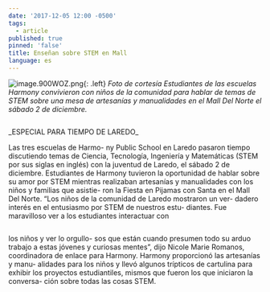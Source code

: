 ```yaml
---
date: '2017-12-05 12:00 -0500'
tags:
  - article
published: true
pinned: 'false'
title: Enseñan sobre STEM en Mall
language: es
---
```

![image.900WOZ.png]({{site.baseurl}}/assets/images/image.900WOZ.png){: .left}
*Foto de cortesía*
*Estudiantes de las escuelas Harmony convivieron con niños de
la comunidad para hablar de temas de STEM sobre una mesa de
artesanías y manualidades en el Mall Del Norte el sábado 2 de
diciembre.*

<div class="row">
  <div class="column">
    <p markdown="1">
_ESPECIAL PARA TIEMPO DE LAREDO_
    </p>
    <p>
      Las tres escuelas de Harmo-
ny Public School en Laredo
pasaron tiempo discutiendo
temas de Ciencia, Tecnología,
Ingeniería y Matemáticas
(STEM por sus siglas en inglés)
con la juventud de Laredo, el
sábado 2 de diciembre.
Estudiantes de Harmony
tuvieron la oportunidad de
hablar sobre su amor por
STEM mientras realizaban
artesanías y manualidades con
los niños y familias que asistie-
ron la Fiesta en Pijamas con
Santa en el Mall Del Norte.
“Los niños de la comunidad
de Laredo mostraron un ver-
dadero interés en el entusiasmo
por STEM de nuestros estu-
diantes. Fue maravilloso ver a
los estudiantes interactuar con
    </p>
  </div>
  <div class="column">
    <p>
      los niños y ver lo orgullo-
sos que están cuando
presumen todo su arduo
trabajo a estas jóvenes y
curiosas mentes”, dijo
Nicole Marie Romanos,
coordinadora de enlace
para Harmony.
Harmony proporcionó
las artesanías y manu-
alidades para los niños y
llevó algunos trípticos de
cartulina para exhibir los
proyectos estudiantiles,
mismos que fueron los
que iniciaron la conversa-
ción sobre todas las cosas
STEM.
    </p>
  </div>
</div>
